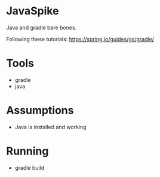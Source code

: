 # JavaSpike
Java and gradle bare bones.

Following these tutorials:
https://spring.io/guides/gs/gradle/

# Tools

- gradle
- java


# Assumptions
- Java is installed and working

# Running
- gradle build
